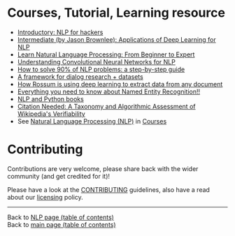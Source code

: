 # Courses, Tutorial, Learning resource

- [Introductory: NLP for hackers](https://nlpforhackers.io/deep-learning-introduction/)
- [Intermediate (by Jason Brownlee): Applications of Deep Learning for NLP](https://machinelearningmastery.com/applications-of-deep-learning-for-natural-language-processing/)
- [Learn Natural Language Processing: From Beginner to Expert](https://www.commonlounge.com/discussion/c1f472553ece4d68bad9bd423fb775cf)
- [Understanding Convolutional Neural Networks for NLP](http://www.wildml.com/2015/11/understanding-convolutional-neural-networks-for-nlp/)
- [How to solve 90% of NLP problems: a step-by-step guide](https://blog.insightdatascience.com/how-to-solve-90-of-nlp-problems-a-step-by-step-guide-fda605278e4e)
- [A framework for dialog research + datasets](https://parl.ai/)
- [How Rossum is using deep learning to extract data from any document](https://www.linkedin.com/posts/eric-feuilleaubois-ph-d-43ab0925_how-rossum-is-using-deep-learning-to-extract-activity-6605832802078347264-ZsW8)
- [Everything you need to know about Named Entity Recognition!!](https://github.com/neomatrix369/awesome-ai-ml-dl/blob/master/natural-language-processing/ner.md)
- [NLP and Python books](https://www.linkedin.com/posts/inna-vogel-nlp_100daysofnlp-activity-6685064904925310976-KU-d)
- [Citation Needed: A Taxonomy and Algorithmic Assessment of Wikipedia's Verifiability](https://arxiv.org/abs/1902.11116)
- See [Natural Language Processing (NLP)](../courses.md#naturallanguageprocessing-nlp) in [Courses](../courses.md#courses)

# Contributing

Contributions are very welcome, please share back with the wider community (and get credited for it)!

Please have a look at the [CONTRIBUTING](../CONTRIBUTING.md) guidelines, also have a read about our [licensing](../LICENSE.md) policy.

---

Back to [NLP page (table of contents)](README.md)</br>
Back to [main page (table of contents)](../README.md)
